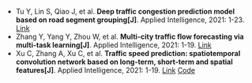 * Tu Y, Lin S, Qiao J, et al. <b>Deep traffic congestion prediction model based on road segment grouping[J]</b>. Applied Intelligence, 2021: 1-23. [Link](https://link.springer.com/article/10.1007/s10489-020-02152-x)
* Zhang Y, Yang Y, Zhou W, et al. <b>Multi-city traffic flow forecasting via multi-task learning[J]</b>. Applied Intelligence, 2021: 1-19. [Link](https://link.springer.com/article/10.1007/s10489-020-02074-8)
* Xu C, Zhang A, Xu C, et al. <b>Traffic speed prediction: spatiotemporal convolution network based on long-term, short-term and spatial features[J]</b>. Applied Intelligence, 2021: 1-19. [Link](https://link.springer.com/article/10.1007/s10489-021-02461-9) [Code](https://doi.org/10.21227/9awj-4d85)
